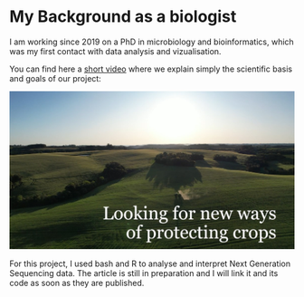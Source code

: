 # My Background as a biologist

I am working since 2019 on a PhD in microbiology and bioinformatics, which was my first contact with data analysis and vizualisation.

You can find here a [short video](https://www.youtube.com/watch?v=saMKxZvviQc) where we explain simply the scientific basis and goals of our project:

[![Watch the video](https://github.com/VivienPichon/Portfolio_Data_analyst/blob/main/Project0_My_Relevant_Background_In_Biology/video_title_screeb.jpg)](https://www.youtube.com/watch?v=saMKxZvviQc)

For this project, I used bash and R to analyse and interpret Next Generation Sequencing data. The article is still in preparation and I will link it and its code as soon as they are published.
